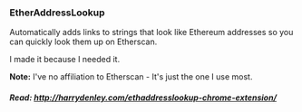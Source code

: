 ### EtherAddressLookup

Automatically adds links to strings that look like Ethereum addresses so you can quickly look them up on Etherscan.

I made it because I needed it.

**Note:** I've no affiliation to Etherscan - It's just the one I use most.

##### Read: http://harrydenley.com/ethaddresslookup-chrome-extension/